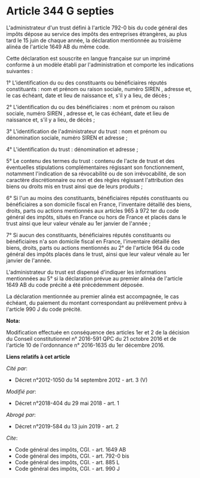 # Article 344 G septies

L'administrateur d'un trust défini à l'article 792-0 bis du code général des impôts dépose au service des impôts des
entreprises étrangères, au plus tard le 15 juin de chaque année, la déclaration mentionnée au troisième alinéa de l'article
1649 AB du même code.

Cette déclaration est souscrite en langue française sur un imprimé conforme à un modèle établi par l'administration et
comporte les indications suivantes :

1° L'identification du ou des constituants ou bénéficiaires réputés constituants : nom et prénom ou raison sociale, numéro
SIREN , adresse et, le cas échéant, date et lieu de naissance et, s'il y a lieu, de décès ;

2° L'identification du ou des bénéficiaires : nom et prénom ou raison sociale, numéro SIREN , adresse et, le cas échéant,
date et lieu de naissance et, s'il y a lieu, de décès ;

3° L'identification de l'administrateur du trust : nom et prénom ou dénomination sociale, numéro SIREN et adresse ;

4° L'identification du trust : dénomination et adresse ;

5° Le contenu des termes du trust : contenu de l'acte de trust et des éventuelles stipulations complémentaires régissant son
fonctionnement, notamment l'indication de sa révocabilité ou de son irrévocabilité, de son caractère discrétionnaire ou non
et des règles régissant l'attribution des biens ou droits mis en trust ainsi que de leurs produits ;

6° Si l'un au moins des constituants, bénéficiaires réputés constituants ou bénéficiaires a son domicile fiscal en France,
l'inventaire détaillé des biens, droits, parts ou actions mentionnés aux articles 965 à 972 ter du code général des impôts,
situés en France ou hors de France et placés dans le trust ainsi que leur valeur vénale au 1er janvier de l'année ;

7° Si aucun des constituants, bénéficiaires réputés constituants ou bénéficiaires n'a son domicile fiscal en France,
l'inventaire détaillé des biens, droits, parts ou actions mentionnés au 2° de l'article 964 du code général des impôts placés
dans le trust, ainsi que leur valeur vénale au 1er janvier de l'année.

L'administrateur du trust est dispensé d'indiquer les informations mentionnées au 5° si la déclaration prévue au premier
alinéa de l'article 1649 AB du code précité a été précédemment déposée.

La déclaration mentionnée au premier alinéa est accompagnée, le cas échéant, du paiement du montant correspondant au
prélèvement prévu à l'article 990 J du code précité.

**Nota:**

Modification effectuée en conséquence des articles 1er et 2 de la décision du Conseil constitutionnel n° 2016-591 QPC du 21
octobre 2016 et de l'article 10 de l'ordonnance n° 2016-1635 du 1er décembre 2016.

**Liens relatifs à cet article**

_Cité par_:

  - Décret n°2012-1050 du 14 septembre 2012 - art. 3 (V)

_Modifié par_:

  - Décret n°2018-404 du 29 mai 2018 - art. 1

_Abrogé par_:

  - Décret n°2019-584 du 13 juin 2019 - art. 2

_Cite_:

  - Code général des impôts, CGI. - art. 1649 AB
  - Code général des impôts, CGI. - art. 792-0 bis
  - Code général des impôts, CGI. - art. 885 L
  - Code général des impôts, CGI. - art. 990 J
